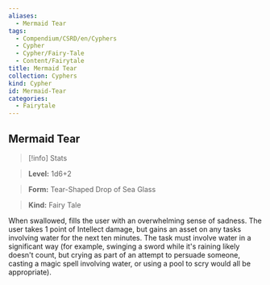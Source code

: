 ```yaml
---
aliases:
  - Mermaid Tear
tags:
  - Compendium/CSRD/en/Cyphers
  - Cypher
  - Cypher/Fairy-Tale
  - Content/Fairytale
title: Mermaid Tear
collection: Cyphers
kind: Cypher
id: Mermaid-Tear
categories:
  - Fairytale
---
```

## Mermaid Tear    
>[!info] Stats    
> **Level:** 1d6+2    
> **Form:** Tear-Shaped Drop of Sea Glass    
> **Kind:** Fairy Tale  
    
When swallowed, fills the user with an overwhelming sense of sadness. The user takes 1 point of Intellect damage, but gains an asset on any tasks involving water for the next ten minutes. The task must involve water in a significant way (for example, swinging a sword while it's raining likely doesn't count, but crying as part of an attempt to persuade someone, casting a magic spell involving water, or using a pool to scry would all be appropriate).
